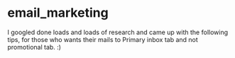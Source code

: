 # email_marketing
I googled done loads and loads of research and came up with the following tips, for those who wants their mails to Primary inbox tab and not promotional tab. :)
